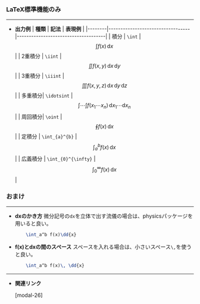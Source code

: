 <!--25-->
<!--積分記号-->

### LaTeX標準機能のみ
---


- **出力例**
    | **種類**   | **記法**                             | **表現例**                              |
    |--------|----------------------------------|-------------------------------------|
    | 積分 | `\int`                          | $$ \int f(x) \, \mathrm{d}x $$        |
    | 2重積分 | `\iint`                         | $$ \iint f(x, y) \, \mathrm{d}x \, \mathrm{d}y $$ |
    | 3重積分 | `\iiint`                        | $$ \iiint f(x, y, z) \, \mathrm{d}x \, \mathrm{d}y \, \mathrm{d}z $$ |
    | 多重積分| `\idotsint`                         | $$ \int\cdots\int f(x_1\cdots x_n) \, \mathrm{d}x _1\cdots \mathrm{d}x_n$$       |
    | 周回積分| `\oint`                         | $$ \oint f(x) \, \mathrm{d}x $$       |
    | 定積分  | `\int_{a}^{b}`                  | $$ \int_{a}^{b} f(x) \, \mathrm{d}x $$ |
    | 広義積分  | `\int_{0}^{\infty}`                  | $$ \int_{0}^{\infty} f(x) \, \mathrm{d}x $$ |


### おまけ
---

- **dxのかき方**
    微分記号の`dx`を立体で出す流儀の場合は、physicsパッケージを用いると良い。
    ```latex
        \int_a^b f(x)\dd{x}
    ```

- **f(x)とdxの間のスペース**
    スペースを入れる場合は、小さいスペース`\,`を使うと良い。
    ```latex
        \int_a^b f(x)\, \dd{x}
    ```
---

- **関連リンク**

    <div class="related-link-wrapper">
        [modal-26]<!--微分記号-->
    </div>
    
